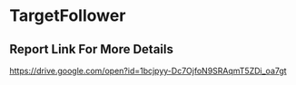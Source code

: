 # TargetFollower

## Report Link For More Details

https://drive.google.com/open?id=1bcjpyy-Dc7OjfoN9SRAqmT5ZDi_oa7gt
